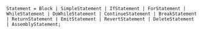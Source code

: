 <!-- This file is generated automatically by infrastructure scripts. Please don't edit by hand. -->

```{ .ebnf .slang-ebnf #Statement }
Statement = Block | SimpleStatement | IfStatement | ForStatement | WhileStatement | DoWhileStatement | ContinueStatement | BreakStatement | ReturnStatement | EmitStatement | RevertStatement | DeleteStatement | AssemblyStatement;
```
